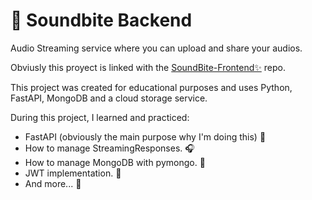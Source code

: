 # 🎵 Soundbite Backend

Audio Streaming service where you can upload and share your audios.

Obviusly this proyect is linked with the [SoundBite-Frontend✨](https://github.com/pabloperezmoya/soundbite-frontend) repo.

This project was created for educational purposes and uses Python, FastAPI, MongoDB and a cloud storage service.

During this project, I learned and practiced:
* FastAPI (obviously the main purpose why I'm doing this) 🚀
* How to manage StreamingResponses. 🎧
* How to manage MongoDB with pymongo. 🍃
* JWT implementation. 🔑
* And more... 💪

